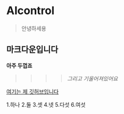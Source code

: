 # AIcontrol

> 안녕하세용

## **마크다운입니다**

__아주 두껍죠__ 

>>>>_그리고 기울어져있어요_

[여기는 제 깃허브입니다](https://github.com/heyminu/AIcontrol/)

1.하나
2.둘
3.셋
4.넷
5.다섯
6.여섯
